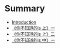 # Summary

* [Introduction](README.md)
* [《你不知道的js 上》一](300a-ni-bu-zhi-dao-de-js-shang-300b-yi.md)
* [《你不知道的js 上》二](300a-ni-bu-zhi-dao-de-js-shang-300b-er.md)
* [《你不知道的js 中》一](300a-ni-bu-zhi-dao-de-js-zhong-300b-yi.md)

